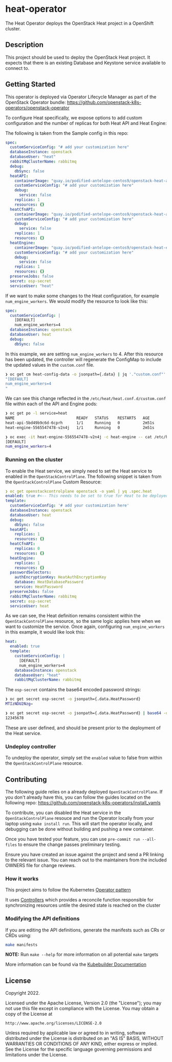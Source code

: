 # heat-operator

The Heat Operator deploys the OpenStack Heat project in a OpenShift cluster.

## Description

This project should be used to deploy the OpenStack Heat project. It expects that there is an existing Database and Keystone service available to connect to.

## Getting Started

This operator is deployed via Operator Lifecycle Manager as part of the OpenStack Operator bundle:
https://github.com/openstack-k8s-operators/openstack-operator

To configure Heat specifically, we expose options to add custom configuration and the number of replicas for both Heat API and Heat Engine:

The following is taken from the Sample config in this repo:

```yaml
spec:
  customServiceConfig: "# add your customization here"
  databaseInstance: openstack
  databaseUser: "heat"
  rabbitMqClusterName: rabbitmq
  debug:
    dbSync: false
  heatAPI:
    containerImage: "quay.io/podified-antelope-centos9/openstack-heat-api:current-podified"
    customServiceConfig: "# add your customization here"
    debug:
      service: false
    replicas: 1
    resources: {}
  heatCfnAPI:
    containerImage: "quay.io/podified-antelope-centos9/openstack-heat-api-cfn:current-podified"
    customServiceConfig: "# add your customization here"
    debug:
      service: false
    replicas: 1
    resources: {}
  heatEngine:
    containerImage: "quay.io/podified-antelope-centos9/openstack-heat-engine:current-podified"
    customServiceConfig: "# add your customization here"
    debug:
      service: false
    replicas: 1
    resources: {}
  preserveJobs: false
  secret: osp-secret
  serviceUser: "heat"
```

If we want to make some changes to the Heat configuration, for example `num_engine_workers`.
We would modify the resource to look like this:

```yaml
spec:
  customServiceConfig: |
    [DEFAULT]
    num_engine_workers=4
  databaseInstance: openstack
  databaseUser: heat
  debug:
    dbSync: false
```

In this example, we are setting `num_engine_workers` to 4. After this resource has been updated, the controller will
regenerate the ConfigMap to include the updated values in the `custom.conf` file.

```sh
❯ oc get cm heat-config-data -o jsonpath={.data} | jq '."custom.conf"' | sed 's/\\n/\n/g'
"[DEFAULT]
num_engine_workers=4
"
```

We can see this change reflected in the `/etc/heat/heat.conf.d/custom.conf` file within each of the API and Engine pods:

```sh
❯ oc get po -l service=heat
NAME                           READY   STATUS    RESTARTS   AGE
heat-api-5bd49b9c6d-6cprh      1/1     Running   0          2m51s
heat-engine-5565547478-v2n4j   1/1     Running   0          2m51s

❯ oc exec -it heat-engine-5565547478-v2n4j -c heat-engine -- cat /etc/heat/heat.conf.d/custom.conf
[DEFAULT]
num_engine_workers=4
```

### Running on the cluster

To enable the Heat service, we simply need to set the Heat service to enabled in the `OpenStackControlPlane`.
The following snippet is taken from the `OpenStackControlPlane` Custom Resource:

```yaml
❯ oc get openstackcontrolplane openstack -o yaml | yq .spec.heat
enabled: true #<-- This needs to be set to true for Heat to be deployed
template:
  customServiceConfig: '# add your customization here'
  databaseInstance: openstack
  databaseUser: heat
  debug:
    dbSync: false
  heatAPI:
    replicas: 1
    resources: {}
  heatCfnAPI:
    replicas: 0
    resources: {}
  heatEngine:
    replicas: 1
    resources: {}
  passwordSelectors:
    authEncryptionKey: HeatAuthEncryptionKey
    database: HeatDatabasePassword
    service: HeatPassword
  preserveJobs: false
  rabbitMqClusterName: rabbitmq
  secret: osp-secret
  serviceUser: heat
```

As we can see, the Heat definition remains consistent within the `OpenStackControlPlane` resource, so the same
logic applies here when we want to customize the service. Once again, configuring `num_engine_workers` in
this example, it would like look this:

```yaml
heat:
  enabled: true
  template:
    customServiceConfig: |
      [DEFAULT]
      num_engine_workers=4
    databaseInstance: openstack
    databaseUser: "heat"
    rabbitMqClusterName: rabbitmq
```

The `osp-secret` contains the base64 encoded password strings:

```sh
❯ oc get secret osp-secret -o jsonpath={.data.HeatPassword}
MTIzNDU2Nzg=

❯ oc get secret osp-secret -o jsonpath={.data.HeatPassword} | base64 -d
12345678
```
These are user defined, and should be present prior to the deployment of the Heat service.

### Undeploy controller

To undeploy the operator, simply set the `enabled` value to false from within the `OpenStackControlPlane` resource.

## Contributing

The following guide relies on a already deployed `OpenStackControlPlane`. If you don't already have this, you can
follow the guides located on the following repo:
https://github.com/openstack-k8s-operators/install_yamls

To contribute, you can disabled the Heat service in the `OpenStackControlPlane` resouce and run the Operator locally
from your laptop using `make install run`. This will start the operator locally, and debugging can be done without
building and pushing a new container.

Once you have tested your feature, you can use `pre-commit run --all-files` to ensure the change passes preliminary
testing.

Ensure you have created an issue against the project and send a PR linking to the relevant issue. You can reach out
to the maintainers from the included OWNERS file for change reviews.

### How it works

This project aims to follow the Kubernetes [Operator pattern](https://kubernetes.io/docs/concepts/extend-kubernetes/operator/)

It uses [Controllers](https://kubernetes.io/docs/concepts/architecture/controller/)
which provides a reconcile function responsible for synchronizing resources untile the desired state is reached on the cluster

### Modifying the API definitions

If you are editing the API definitions, generate the manifests such as CRs or CRDs using:

```sh
make manifests
```

**NOTE:** Run `make --help` for more information on all potential `make` targets

More information can be found via the [Kubebuilder Documentation](https://book.kubebuilder.io/introduction.html)

## License

Copyright 2022.

Licensed under the Apache License, Version 2.0 (the "License");
you may not use this file except in compliance with the License.
You may obtain a copy of the License at

    http://www.apache.org/licenses/LICENSE-2.0

Unless required by applicable law or agreed to in writing, software
distributed under the License is distributed on an "AS IS" BASIS,
WITHOUT WARRANTIES OR CONDITIONS OF ANY KIND, either express or implied.
See the License for the specific language governing permissions and
limitations under the License.
